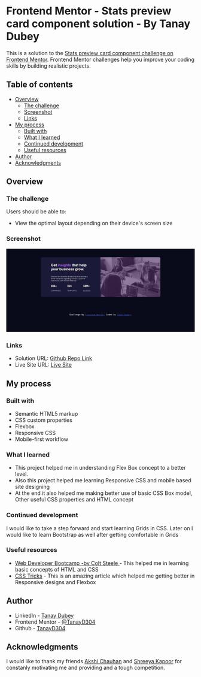 # Frontend Mentor - Stats preview card component solution - By Tanay Dubey

This is a solution to the [Stats preview card component challenge on Frontend Mentor](https://www.frontendmentor.io/challenges/stats-preview-card-component-8JqbgoU62). Frontend Mentor challenges help you improve your coding skills by building realistic projects. 

## Table of contents

- [Overview](#overview)
  - [The challenge](#the-challenge)
  - [Screenshot](#screenshot)
  - [Links](#links)
- [My process](#my-process)
  - [Built with](#built-with)
  - [What I learned](#what-i-learned)
  - [Continued development](#continued-development)
  - [Useful resources](#useful-resources)
- [Author](#author)
- [Acknowledgments](#acknowledgments)

## Overview

### The challenge

Users should be able to:

- View the optimal layout depending on their device's screen size

### Screenshot

![Responsive Site Look](/design/capture.jpg)


### Links

- Solution URL: [Github Repo Link](https://github.com/TanayD304/StatsPreviewCardComponent)
- Live Site URL: [Live Site](https://nervous-neumann-de51a5.netlify.app/)

## My process

### Built with

- Semantic HTML5 markup
- CSS custom properties
- Flexbox
- Responsive CSS
- Mobile-first workflow

### What I learned

- This project helped me in understanding Flex Box concept to a better level.
- Also this project helped me learning Responsive CSS and mobile based site designing
- At the end it also helped me making better use of basic CSS Box model, Other useful CSS properties and HTML concept

### Continued development

I would like to take a step forward and start learning Grids in CSS. Later on I would like to learn Bootstrap as well after getting comfortable in Grids

### Useful resources

- [Web Developer Bootcamp -by Colt Steele ](https://www.udemy.com/course/the-web-developer-bootcamp/) - This helped me in learning basic concepts of HTML and CSS
- [CSS Tricks](https://css-tricks.com/) - This is an amazing article which helped me getting better in Responsive designs and Flexbox

## Author

- LinkedIn - [Tanay Dubey](https://www.linkedin.com/in/tanay-dubey-td304/)
- Frontend Mentor - [@TanayD304](https://www.frontendmentor.io/profile/TanayD304)
- Github - [TanayD304](https://github.com/TanayD304)

## Acknowledgments

I would like to thank my friends [Akshi Chauhan](https://www.linkedin.com/in/akshi-chauhan-8783811b1/) and [Shreeya Kapoor](https://www.linkedin.com/in/shreeya-kapoor-0512/) for constanly motivating me and providing and a tough competition.
